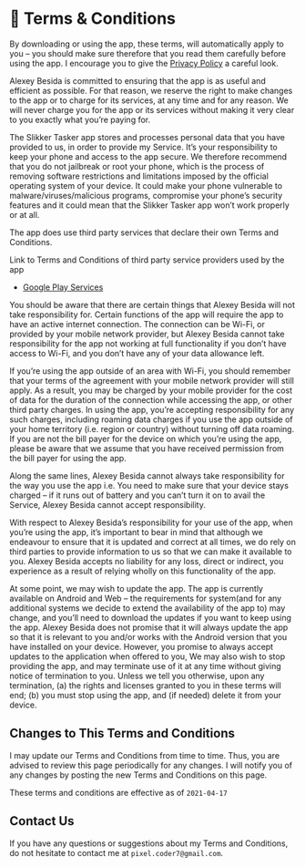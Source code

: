 # 📃 **Terms & Conditions**

By downloading or using the app, these terms, will automatically apply to you – you should make sure therefore that you read them carefully before using the app. I encourage you to give the [Privacy Policy](POLICY.md) a careful look.

Alexey Besida is committed to ensuring that the app is as useful and efficient as possible. For that reason, we reserve the right to make changes to the app or to charge for its services, at any time and for any reason. We will never charge you for the app or its services without making it very clear to you exactly what you’re paying for.

The Slikker Tasker app stores and processes personal data that you have provided to us, in order to provide my Service. It’s your responsibility to keep your phone and access to the app secure. We therefore recommend that you do not jailbreak or root your phone, which is the process of removing software restrictions and limitations imposed by the official operating system of your device. It could make your phone vulnerable to malware/viruses/malicious programs, compromise your phone’s security features and it could mean that the Slikker Tasker app won’t work properly or at all.

The app does use third party services that declare their own Terms and Conditions.

Link to Terms and Conditions of third party service providers used by the app

* [Google Play Services](https://policies.google.com/terms)

You should be aware that there are certain things that Alexey Besida will not take responsibility for. Certain functions of the app will require the app to have an active internet connection. The connection can be Wi-Fi, or provided by your mobile network provider, but Alexey Besida cannot take responsibility for the app not working at full functionality if you don’t have access to Wi-Fi, and you don’t have any of your data allowance left.

If you’re using the app outside of an area with Wi-Fi, you should remember that your terms of the agreement with your mobile network provider will still apply. As a result, you may be charged by your mobile provider for the cost of data for the duration of the connection while accessing the app, or other third party charges. In using the app, you’re accepting responsibility for any such charges, including roaming data charges if you use the app outside of your home territory (i.e. region or country) without turning off data roaming. If you are not the bill payer for the device on which you’re using the app, please be aware that we assume that you have received permission from the bill payer for using the app.

Along the same lines, Alexey Besida cannot always take responsibility for the way you use the app i.e. You need to make sure that your device stays charged – if it runs out of battery and you can’t turn it on to avail the Service, Alexey Besida cannot accept responsibility.

With respect to Alexey Besida’s responsibility for your use of the app, when you’re using the app, it’s important to bear in mind that although we endeavour to ensure that it is updated and correct at all times, we do rely on third parties to provide information to us so that we can make it available to you. Alexey Besida accepts no liability for any loss, direct or indirect, you experience as a result of relying wholly on this functionality of the app.

At some point, we may wish to update the app. The app is currently available on Android and Web – the requirements for system(and for any additional systems we decide to extend the availability of the app to) may change, and you’ll need to download the updates if you want to keep using the app. Alexey Besida does not promise that it will always update the app so that it is relevant to you and/or works with the Android version that you have installed on your device. However, you promise to always accept updates to the application when offered to you, We may also wish to stop providing the app, and may terminate use of it at any time without giving notice of termination to you. Unless we tell you otherwise, upon any termination, (a) the rights and licenses granted to you in these terms will end; (b) you must stop using the app, and (if needed) delete it from your device.

## **Changes to This Terms and Conditions**

I may update our Terms and Conditions from time to time. Thus, you are advised to review this page periodically for any changes. I will notify you of any changes by posting the new Terms and Conditions on this page.

These terms and conditions are effective as of `2021-04-17`

## **Contact Us**

If you have any questions or suggestions about my Terms and Conditions, do not hesitate to contact me at `pixel.coder7@gmail.com`.
